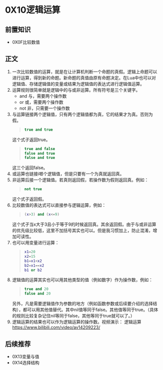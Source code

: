 # 0X10逻辑运算

## 前置知识

* 0X0F比较数值

## 正文

1. 一次比较数值的运算，就是在让计算机判断一个命题的真假。逻辑上命题可以进行运算，得到新的命题。新命题的真值由原有命题决定。在Lua中也可以对逻辑值、存储逻辑值的变量或结果为逻辑值的表达式进行逻辑值运算。
1. 运算规则很简单就是逻辑中的与或非运算。所有符号是三个关键字。
    * and 与，需要两个操作数
    * or 或，需要两个操作数
    * not 非，只需要一个操作数
1. 与运算链接两个逻辑值，只有两个逻辑值都为真，它的结果才为真。否则为假。
    >```lua
    >true and true
    >```
    这个式子返回true。
    >```lua
    >true and false
    >false and true
    >false and true
    >```
    这三个返回false。
1. 或运算也链接i啷个逻辑值，但是只要有一个为真就返回真。
1. 非运算后接一个逻辑值。若真则返回假，若操作数为假则返回真。例如：
    >```lua
    >not true
    >```
    这个式子返回假。
1. 比较数值的表达式可以直接参与逻辑运算，例如：
    >```lua
    >(x>3) and (x<=9)
    >```
    这个式子当x大于3且小于等于9的时候返回真。其余返回假。由于与或非运算的优先级比较低，这里不加括号其实也可以。但是我习惯加上，防止混淆，增加可读性。
1. 也可以用变量进行运算：
    >```lua
    >x1=20
    >x2=15
    >b1=x1<x2
    >b2=x1==x2
    >b1 or b2
    >```
1. 逻辑值的运算其实也可以用其他类型的值（例如数字）作为操作数，例如：
    >```lua
    >true and 20
    >false and 20
    >```
    另外，凡是需要逻辑值作为参数的地方（例如函数参数或后续要介绍的选择结构），都可以用其他值替代。其中nil值等同于false。其他值等同于true。（具体的规则比较复杂记住nil等同于false，其他等同于true就可以了。）
1. 逻辑运算的结果也可以作为逻辑运算的操作数。视频演示： 逻辑运算 <https://www.bilibili.com/video/av14209223/>

## 后续推荐

* 0X13变量与值
* 0X14选择结构
